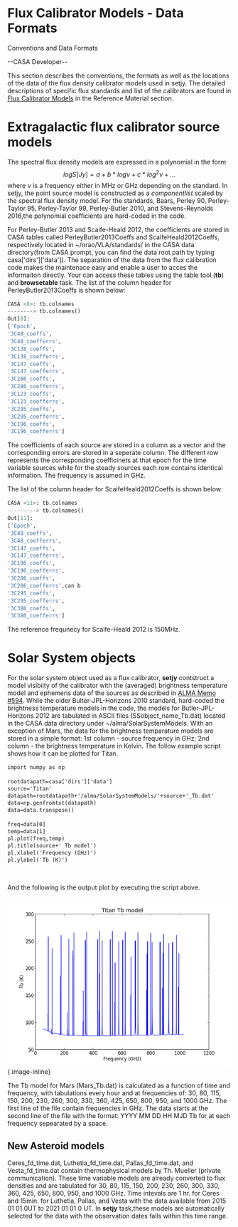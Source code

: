 

# Flux Calibrator Models - Data Formats 

Conventions and Data Formats

\--CASA Developer\--

This section describes the conventions, the formats as well as the locations of the data of the flux density calibrator models used in setjy. The detailed descriptions of specific flux standards and list of the calibrators are found in [Flux Calibrator Models](https://casa.nrao.edu/casadocs-devel/stable/memo-series/reference-material/flux-calibrator-models) in the Reference Material section.

# Extragalactic flux calibrator source models

The spectral flux density models are expressed in a polynomial in the form$$\begin{equation} log S[Jy] = a + b*log\nu + c*log^2\nu + … \end{equation}$$where $\nu$ is a frequency either in MHz or GHz depending on the standard. In setjy, the point source model is constructed as a *componentlist* scaled by the spectral flux density model. For the standards, Baars, Perley 90, Perley-Taylor 95, Perley-Taylor 99, Perley-Butler 2010, and Stevens-Reynolds 2016,the polynomial coefficients are hard-coded in the code.

For Perley-Butler 2013 and Scaife-Heald 2012, the coefficients are stored in CASA tables called PerleyButler2013Coeffs and ScaifeHeald2012Coeffs, respectively located in \~/nrao/VLA/standards/ in the CASA data directory(from CASA prompt, you can find the data root path by typing casa\['dirs'\]\['data'\]). The separation of the data from the flux calibration code makes the maintenace easy and enable a user to acces the informaiton directly. Your can access these tables using the table tool (**tb**) and **browsetable** task. The list of the column header for PerleyButler2013Coeffs is shown below:

```python
CASA <8>: tb.colnames
--------> tb.colnames()
Out[8]:
['Epoch',
'3C48_coeffs',
'3C48_coefferrs',
'3C138_coeffs',
'3C138_coefferrs',
'3C147_coeffs',
'3C147_coefferrs',
'3C286_coeffs',
'3C286_coefferrs',
'3C123_coeffs',
'3C123_coefferrs',
'3C295_coeffs',
'3C295_coefferrs',
'3C196_coeffs',
'3C196_coefferrs']
```

The coefficients of each source are stored in a column as a vector and the corresponding errors are stored in a seperate column. The different row represents the corresponding coefficinets at that epoch for the time variable sources while for the steady sources each row contains identical information. The frequency is assumed in GHz.

The list of the column header for ScaifeHeald2012Coeffs is shown below:

```python
CASA <11>: tb.colnames
---------> tb.colnames()
Out[11]:
['Epoch',
'3C48_coeffs',
'3C48_coefferrs',
'3C147_coeffs',
'3C147_coefferrs',
'3C196_coeffs',
'3C196_coefferrs',
'3C286_coeffs',
'3C286_coefferrs',can b
'3C295_coeffs',
'3C295_coefferrs',
'3C380_coeffs',
'3C380_coefferrs']
```

 The reference frequnecy for Scaife-Heald 2012 is 150MHz. 

 

# Solar System objects

For the solar system object used as a flux calibrator, **setjy** contstruct a model visibiity of the calibrator with the (averaged) brightness temperature model and ephemeris data of the sources as described in [ALMA Memo \#594](https://library.nrao.edu/public/memos/alma/memo594.pdf "ALMA Memo #594"). While the older Bulter-JPL-Horizons 2010 standard, hard-coded the brightness temperature models in the code, the models for Butler-JPL-Horizons 2012 are tabulated in ASCII files (SSobject_name_Tb.dat) located in the CASA data directory under \~/alma/SolarSystemModels. With an exception of Mars, the data for the brightness temparature models are stored in a simple format: 1st column - source frequency in GHz; 2nd column - the brightness temperature in Kelvin.  The follow example script shows how it can be plotted for Titan.

```
import numpy as np

rootdatapath=casa['dirs']['data']
source='Titan'
datapath=rootdatapath+'/alma/SolarSystemModels/'+source+'_Tb.dat'
data=np.genfromtxt(datapath)
data=data.transpose()

freq=data[0]
temp=data[1]
pl.plot(freq,temp)
pl.title(source+' Tb model')
pl.xlabel('Frequency (GHz)')
pl.ylabel('Tb (K)')

 
```

And the following is the output plot by executing the script above.

![be05be49165cd565e14b3473344dfb5d8c00c674](media/be05be49165cd565e14b3473344dfb5d8c00c674.png){.image-inline}

 

The Tb model for Mars (Mars_Tb.dat) is calculated as a function of time and frequency, with tabulations every hour and at frequencies of: 30, 80, 115, 150, 200, 230, 260, 300, 330, 360, 425, 650, 800, 950, and 1000 GHz. The first line of the file contain frequencies in GHz. The data starts at the second line of the file with the format:    YYYY MM DD HH MJD Tb for at each frequency sepearated by a space.

 

## New Asteroid models

Ceres_fd_time.dat, Luthetia_fd_time.dat, Pallas_fd_time.dat, and Vesta_fd_time.dat contain thermophysical models by Th. Mueller (private communication). These time variable models are already converted to flux densities and are tabulated for 30, 80, 115, 150, 200, 230, 260, 300, 330, 360, 425, 650, 800, 950, and 1000 GHz. Time intevals are 1 hr. for Ceres and 15min. for Luthetia, Pallas, and Vesta with the data available from 2015 01 01 0UT to 2021 01 01 0 UT.  In **setjy** task,these models are automatically selected for the data with the observation dates falls within this time range. 

 


